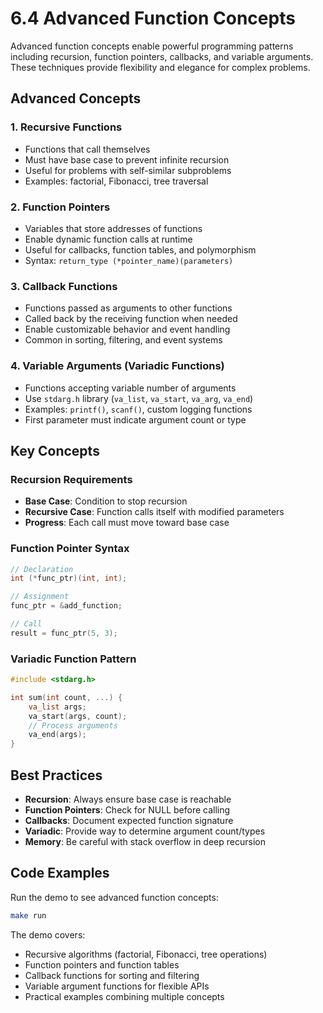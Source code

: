 # 6.4 Advanced Function Concepts

Advanced function concepts enable powerful programming patterns including recursion, function pointers, callbacks, and variable arguments. These techniques provide flexibility and elegance for complex problems.

## Advanced Concepts

### 1. **Recursive Functions**
- Functions that call themselves
- Must have base case to prevent infinite recursion
- Useful for problems with self-similar subproblems
- Examples: factorial, Fibonacci, tree traversal

### 2. **Function Pointers**
- Variables that store addresses of functions
- Enable dynamic function calls at runtime
- Useful for callbacks, function tables, and polymorphism
- Syntax: `return_type (*pointer_name)(parameters)`

### 3. **Callback Functions**
- Functions passed as arguments to other functions
- Called back by the receiving function when needed
- Enable customizable behavior and event handling
- Common in sorting, filtering, and event systems

### 4. **Variable Arguments (Variadic Functions)**
- Functions accepting variable number of arguments
- Use `stdarg.h` library (`va_list`, `va_start`, `va_arg`, `va_end`)
- Examples: `printf()`, `scanf()`, custom logging functions
- First parameter must indicate argument count or type

## Key Concepts

### **Recursion Requirements**
- **Base Case**: Condition to stop recursion
- **Recursive Case**: Function calls itself with modified parameters
- **Progress**: Each call must move toward base case

### **Function Pointer Syntax**
```c
// Declaration
int (*func_ptr)(int, int);

// Assignment
func_ptr = &add_function;

// Call
result = func_ptr(5, 3);
```

### **Variadic Function Pattern**
```c
#include <stdarg.h>

int sum(int count, ...) {
    va_list args;
    va_start(args, count);
    // Process arguments
    va_end(args);
}
```

## Best Practices

- **Recursion**: Always ensure base case is reachable
- **Function Pointers**: Check for NULL before calling
- **Callbacks**: Document expected function signature
- **Variadic**: Provide way to determine argument count/types
- **Memory**: Be careful with stack overflow in deep recursion

## Code Examples

Run the demo to see advanced function concepts:
```bash
make run
```

The demo covers:
- Recursive algorithms (factorial, Fibonacci, tree operations)
- Function pointers and function tables
- Callback functions for sorting and filtering
- Variable argument functions for flexible APIs
- Practical examples combining multiple concepts
